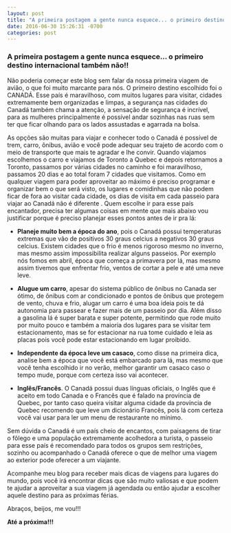 ```yaml
---
layout: post
title: "A primeira postagem a gente nunca esquece... o primeiro destino internacional também não!!"
date: 2016-06-30 15:26:31 -0700
categories: post
---
```



### A primeira postagem a gente nunca esquece... o primeiro destino internacional também não!! 


Não poderia começar este blog sem falar da nossa primeira viagem de avião, o que foi muito marcante para nós. O primeiro destino escolhido foi o CANADÁ.
Esse país é maravilhoso, com muitos lugares para visitar, cidades extremamente bem organizadas e limpas, a segurança nas cidades do Canadá também chama a atenção, a sensação de segurança é incrível, para as mulheres principalmente é possível andar sozinhas nas ruas sem ter que ficar olhando para os lados assustadas e agarrada na bolsa.  

As opções são muitas para viajar e conhecer todo o Canadá é possível de trem, carro, ônibus, avião e você pode adequar seu trajeto de acordo com o meio de transporte que mais te agradar e lhe convir. Quando viajamos escolhemos o carro e viajamos de Toronto a Quebec e depois retornamos a Toronto, passamos por várias cidades no caminho e foi maravilhoso, passamos 20 dias e ao total foram 7 cidades que visitamos.
Como em qualquer viagem para poder aproveitar ao máximo é preciso programar e organizar bem o que será visto, os lugares e comidinhas que não podem ficar de fora ao visitar cada cidade, os dias de visita em cada passeio para viajar ao Canadá não é diferente . Quem escolhe ir para esse país encantador, precisa ter algumas coisas em mente que mais abaixo vou justificar porque é preciso planejar esses pontos antes de ir pra lá:

*	**Planeje muito bem a época do ano**, pois o Canadá possui temperaturas extremas que vão de positivos 30 graus celcius a negativos 30 graus celcius. Existem cidades que o frio é menos rigoroso mesmo no inverno, mas mesmo assim impossibilita realizar alguns passeios. Por exemplo nós fomos em abril, época que começa a primavera por lá, mas mesmo assim tivemos que enfrentar frio, ventos de cortar a pele e até uma neve leve.

*	**Alugue um carro**, apesar do sistema público de ônibus no Canada ser ótimo, de ônibus com ar condicionado e pontos de ônibus que protegem de vento, chuva e frio, alugar um carro é uma boa ideia pois te dá autonomia para passear e fazer mais de um passeio por dia. Além disso a gasolina lá é super barata e super potente, permitindo que rode muito por muito pouco e também a maioria dos lugares para se visitar tem estacionamento, mas se for estacionar na rua tome cuidado e leia as placas pois você pode estar estacionando em lugar proibido.

* **Independente da época leve um casaco**, como disse na primeira dica, analise bem a época que você está embarcado para lá, mas mesmo que você tenha escolhido ir no verão, melhor garantir um casaco caso o tempo mude, porque com certeza isso vai acontecer. 	

* **Inglês/Francês**. O Canadá possui duas línguas oficiais, o Inglês que é aceito em todo Canada e o Francês que é falado na província de Quebec, por tanto caso queira visitar alguma cidade da província de Quebec recomendo que leve um dicionário Francês, pois lá com certeza você vai usar para ler um menu de restaurante no mínimo. 

Sem dúvida o Canadá é um país cheio de encantos, com paisagens de tirar o fôlego e uma população extremamente acolhedora a turista, o passeio para esse país é recomendado para todos os grupos sem restrições, sozinho ou acompanhado o Canadá oferece o que de melhor uma viagem ao exterior pode oferecer a um viajante.

Acompanhe meu blog para receber mais dicas de viagens para lugares do mundo, pois você irá encontrar dicas que são muito valiosas e que podem te ajudar a aproveitar a sua viagem já agendada ou então ajudar a escolher aquele destino para as próximas férias.

Abraços, beijos, me vou!!!

**Até a próxima!!!**
